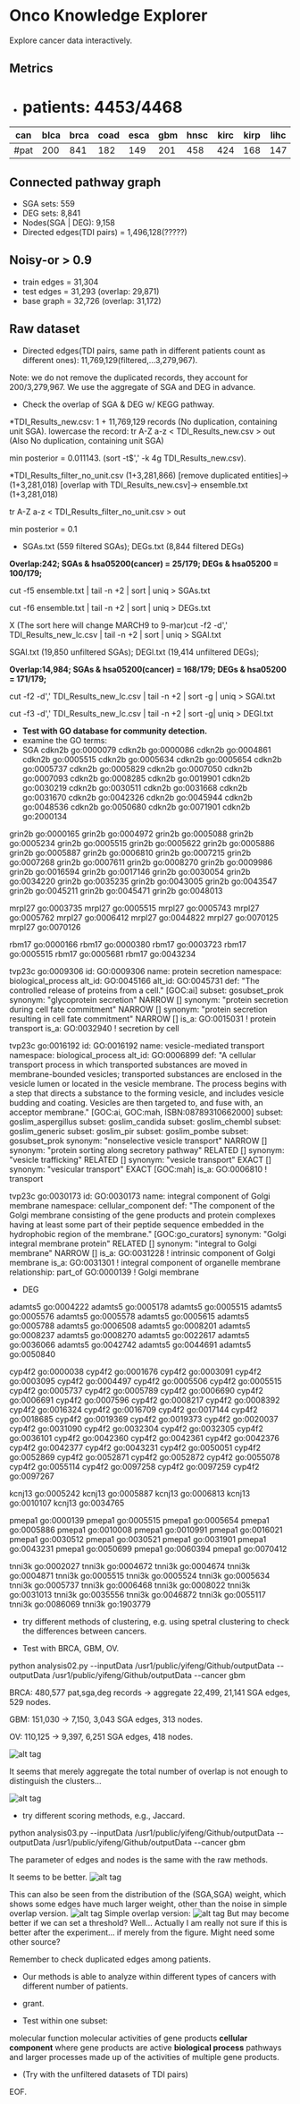 # Onco Knowledge Explorer
Explore cancer data interactively.

## Metrics
* # patients: 4453/4468

|can| blca | brca | coad | esca | gbm | hnsc | kirc | kirp | lihc | luad | lusc | ov | prad | read | stad | ucec |
|---|---|---|---|---|---|---|---|---|---|---|---|---|---|---|---|---|
|#pat|  200|  841| 182 |  149 |  201 |  458 |  424 |  168 |  147 |  383 |  136 |  319 |  398 |  77|  176|  193|




## Connected pathway graph
* SGA sets: 559
* DEG sets: 8,841
* Nodes(SGA | DEG): 9,158 
* Directed edges(TDI pairs) = 1,496,128(?????)

## Noisy-or > 0.9
* train edges = 31,304
* test edges = 31,293 (overlap: 29,871)
* base graph = 32,726 (overlap: 31,172)

## Raw dataset
* Directed edges(TDI pairs, same path in different patients count as different ones): 11,769,129(filtered,...3,279,967).

Note: we do not remove the duplicated records, they account for 200/3,279,967.
We use the aggregate of SGA and DEG in advance.



* Check the overlap of SGA & DEG w/ KEGG pathway.

*TDI_Results_new.csv: 1 + 11,769,129 records (No duplication, containing unit SGA).
lowercase the record: tr A-Z a-z < TDI_Results_new.csv > out (Also No duplication, containing unit SGA)

min posterior = 0.011143. (sort -t$',' -k 4g TDI_Results_new.csv).

*TDI_Results_filter_no_unit.csv (1+3,281,866) [remove duplicated entities]->  (1+3,281,018) [overlap with TDI_Results_new.csv]-> ensemble.txt (1+3,281,018)

tr A-Z a-z < TDI_Results_filter_no_unit.csv > out

min posterior = 0.1

* SGAs.txt (559 filtered SGAs); DEGs.txt (8,844 filtered DEGs)

__Overlap:242; SGAs & hsa05200(cancer) = 25/179; DEGs & hsa05200 = 100/179;__

cut -f5 ensemble.txt | tail -n +2 | sort | uniq > SGAs.txt

cut -f6 ensemble.txt | tail -n +2 | sort | uniq > DEGs.txt


X (The sort here will change MARCH9 to 9-mar)cut -f2 -d',' TDI_Results_new_lc.csv | tail -n +2 | sort | uniq > SGAl.txt

SGAl.txt (19,850 unfiltered SGAs); DEGl.txt (19,414 unfiltered DEGs);

__Overlap:14,984; SGAs & hsa05200(cancer) = 168/179; DEGs & hsa05200 = 171/179;__

cut -f2 -d',' TDI_Results_new_lc.csv | tail -n +2 | sort -g | uniq > SGAl.txt

cut -f3 -d',' TDI_Results_new_lc.csv | tail -n +2 | sort -g| uniq > DEGl.txt


* __Test with GO database for community detection.__
* examine the GO terms:
* SGA
cdkn2b  go:0000079
cdkn2b  go:0000086
cdkn2b  go:0004861
cdkn2b  go:0005515
cdkn2b  go:0005634
cdkn2b  go:0005654
cdkn2b  go:0005737
cdkn2b  go:0005829
cdkn2b  go:0007050
cdkn2b  go:0007093
cdkn2b  go:0008285
cdkn2b  go:0019901
cdkn2b  go:0030219
cdkn2b  go:0030511
cdkn2b  go:0031668
cdkn2b  go:0031670
cdkn2b  go:0042326
cdkn2b  go:0045944
cdkn2b  go:0048536
cdkn2b  go:0050680
cdkn2b  go:0071901
cdkn2b  go:2000134

grin2b  go:0000165
grin2b  go:0004972
grin2b  go:0005088
grin2b  go:0005234
grin2b  go:0005515
grin2b  go:0005622
grin2b  go:0005886
grin2b  go:0005887
grin2b  go:0006810
grin2b  go:0007215
grin2b  go:0007268
grin2b  go:0007611
grin2b  go:0008270
grin2b  go:0009986
grin2b  go:0016594
grin2b  go:0017146
grin2b  go:0030054
grin2b  go:0034220
grin2b  go:0035235
grin2b  go:0043005
grin2b  go:0043547
grin2b  go:0045211
grin2b  go:0045471
grin2b  go:0048013

mrpl27  go:0003735
mrpl27  go:0005515
mrpl27  go:0005743
mrpl27  go:0005762
mrpl27  go:0006412
mrpl27  go:0044822
mrpl27  go:0070125
mrpl27  go:0070126

rbm17   go:0000166
rbm17   go:0000380
rbm17   go:0003723
rbm17   go:0005515
rbm17   go:0005681
rbm17   go:0043234


tvp23c  go:0009306
id: GO:0009306
name: protein secretion
namespace: biological_process
alt_id: GO:0045166
alt_id: GO:0045731
def: "The controlled release of proteins from a cell." [GOC:ai]
subset: gosubset_prok
synonym: "glycoprotein secretion" NARROW []
synonym: "protein secretion during cell fate commitment" NARROW []
synonym: "protein secretion resulting in cell fate commitment" NARROW []
is_a: GO:0015031 ! protein transport
is_a: GO:0032940 ! secretion by cell

tvp23c  go:0016192
id: GO:0016192
name: vesicle-mediated transport
namespace: biological_process
alt_id: GO:0006899
def: "A cellular transport process in which transported substances are moved in membrane-bounded vesicles; transported substances are enclosed in the vesicle lumen or located in the vesicle membrane. The process begins with a step that directs a substance to the forming vesicle, and includes vesicle budding and coating. Vesicles are then targeted to, and fuse with, an acceptor membrane." [GOC:ai, GOC:mah, ISBN:08789310662000]
subset: goslim_aspergillus
subset: goslim_candida
subset: goslim_chembl
subset: goslim_generic
subset: goslim_pir
subset: goslim_pombe
subset: gosubset_prok
synonym: "nonselective vesicle transport" NARROW []
synonym: "protein sorting along secretory pathway" RELATED []
synonym: "vesicle trafficking" RELATED []
synonym: "vesicle transport" EXACT []
synonym: "vesicular transport" EXACT [GOC:mah]
is_a: GO:0006810 ! transport

tvp23c  go:0030173
id: GO:0030173
name: integral component of Golgi membrane
namespace: cellular_component
def: "The component of the Golgi membrane consisting of the gene products and protein complexes having at least some part of their peptide sequence embedded in the hydrophobic region of the membrane." [GOC:go_curators]
synonym: "Golgi integral membrane protein" RELATED []
synonym: "integral to Golgi membrane" NARROW []
is_a: GO:0031228 ! intrinsic component of Golgi membrane
is_a: GO:0031301 ! integral component of organelle membrane
relationship: part_of GO:0000139 ! Golgi membrane

* DEG

adamts5 go:0004222
adamts5 go:0005178
adamts5 go:0005515
adamts5 go:0005576
adamts5 go:0005578
adamts5 go:0005615
adamts5 go:0005788
adamts5 go:0006508
adamts5 go:0008201
adamts5 go:0008237
adamts5 go:0008270
adamts5 go:0022617
adamts5 go:0036066
adamts5 go:0042742
adamts5 go:0044691
adamts5 go:0050840

cyp4f2  go:0000038
cyp4f2  go:0001676
cyp4f2  go:0003091
cyp4f2  go:0003095
cyp4f2  go:0004497
cyp4f2  go:0005506
cyp4f2  go:0005515
cyp4f2  go:0005737
cyp4f2  go:0005789
cyp4f2  go:0006690
cyp4f2  go:0006691
cyp4f2  go:0007596
cyp4f2  go:0008217
cyp4f2  go:0008392
cyp4f2  go:0016324
cyp4f2  go:0016709
cyp4f2  go:0017144
cyp4f2  go:0018685
cyp4f2  go:0019369
cyp4f2  go:0019373
cyp4f2  go:0020037
cyp4f2  go:0031090
cyp4f2  go:0032304
cyp4f2  go:0032305
cyp4f2  go:0036101
cyp4f2  go:0042360
cyp4f2  go:0042361
cyp4f2  go:0042376
cyp4f2  go:0042377
cyp4f2  go:0043231
cyp4f2  go:0050051
cyp4f2  go:0052869
cyp4f2  go:0052871
cyp4f2  go:0052872
cyp4f2  go:0055078
cyp4f2  go:0055114
cyp4f2  go:0097258
cyp4f2  go:0097259
cyp4f2  go:0097267

kcnj13  go:0005242
kcnj13  go:0005887
kcnj13  go:0006813
kcnj13  go:0010107
kcnj13  go:0034765

pmepa1  go:0000139
pmepa1  go:0005515
pmepa1  go:0005654
pmepa1  go:0005886
pmepa1  go:0010008
pmepa1  go:0010991
pmepa1  go:0016021
pmepa1  go:0030512
pmepa1  go:0030521
pmepa1  go:0031901
pmepa1  go:0043231
pmepa1  go:0050699
pmepa1  go:0060394
pmepa1  go:0070412

tnni3k  go:0002027
tnni3k  go:0004672
tnni3k  go:0004674
tnni3k  go:0004871
tnni3k  go:0005515
tnni3k  go:0005524
tnni3k  go:0005634
tnni3k  go:0005737
tnni3k  go:0006468
tnni3k  go:0008022
tnni3k  go:0031013
tnni3k  go:0035556
tnni3k  go:0046872
tnni3k  go:0055117
tnni3k  go:0086069
tnni3k  go:1903779



* try different methods of clustering, e.g. using spetral clustering to check the differences between cancers.

* Test with BRCA, GBM, OV.

python analysis02.py --inputData /usr1/public/yifeng/Github/outputData --outputData /usr1/public/yifeng/Github/outputData --cancer gbm


BRCA: 480,577 pat,sga,deg records -> aggregate 22,499, 21,141 SGA edges, 529 nodes.

GBM: 151,030 -> 7,150, 3,043 SGA edges, 313 nodes.

OV: 110,125 -> 9,397, 6,251 SGA edges, 418 nodes.

![alt tag](https://github.com/yifengtao/OncoExplorer/blob/master/figure/fig1_hist_weight.jpg)

It seems that merely aggregate the total number of overlap is not enough to distinguish the clusters...

![alt tag](https://github.com/yifengtao/OncoExplorer/blob/master/figure/fig2_ov_cluster1.jpg)

* try different scoring methods, e.g., Jaccard.

python analysis03.py --inputData /usr1/public/yifeng/Github/outputData --outputData /usr1/public/yifeng/Github/outputData --cancer gbm

The parameter of edges and nodes is the same with the raw methods.

It seems to be better.
![alt tag](https://github.com/yifengtao/OncoExplorer/blob/master/figure/fig3_ov_cluster2.jpg)

This can also be seen from the distribution of the (SGA,SGA) weight, which shows some edges have much larger weight, other than the noise in simple overlap version.
![alt tag](https://github.com/yifengtao/OncoExplorer/blob/master/figure/fig6_hist_SGAweight_jaccard.jpg)
Simple overlap version:
![alt tag](https://github.com/yifengtao/OncoExplorer/blob/master/figure/fig7_hist_SGAweight_simple.jpg)
But may become better if we can set a threshold?
Well... Actually I am really not sure if this is better after the experiment... if merely from the figure. Might need some other source?

Remember to check duplicated edges among patients.


* Our methods is able to analyze within different types of cancers with different number of patients.

* grant.

* Test within one subset:

molecular function
molecular activities of gene products
__cellular component__
where gene products are active
__biological process__
pathways and larger processes made up of the activities of multiple gene products.

* (Try with the unfiltered datasets of TDI pairs)

EOF.
